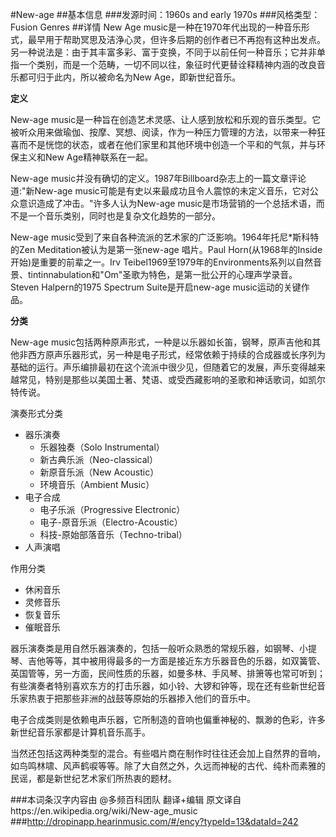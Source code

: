 #New-age
##基本信息
###发源时间：1960s and early 1970s
###风格类型：Fusion Genres
##详情
New Age
music是一种在1970年代出现的一种音乐形式，最早用于帮助冥思及洁浄心灵，但许多后期的创作者已不再抱有这种出发点。另一种说法是：由于其丰富多彩、富于变换，不同于以前任何一种音乐；它并非单指一个类别，而是一个范畴，一切不同以往，象征时代更替诠释精神内涵的改良音乐都可归于此内，所以被命名为New
Age，即新世纪音乐。



**定义**

New-age
music是一种旨在创造艺术灵感、让人感到放松和乐观的音乐类型。它被听众用来做瑜伽、按摩、冥想、阅读，作为一种压力管理的方法，以带来一种狂喜而不是恍惚的状态，或者在他们家里和其他环境中创造一个平和的气氛，并与环保主义和New
Age精神联系在一起。



New-age music并没有确切的定义。1987年Billboard杂志上的一篇文章评论道:"新New-age
music可能是有史以来最成功且令人震惊的未定义音乐，它对公众意识造成了冲击。"许多人认为New-age
music是市场营销的一个总括术语，而不是一个音乐类别，同时也是复杂文化趋势的一部分。



New-age music受到了来自各种流派的艺术家的广泛影响。1964年托尼*斯科特的Zen Meditation被认为是第一张new-age
唱片。Paul Horn(从1968年的Inside开始)是重要的前辈之一。Irv
Teibel1969至1979年的Environments系列以自然音景、tintinnabulation和"Om"圣歌为特色，是第一批公开的心理声学录音。Steven
Halpern的1975 Spectrum Suite是开启new-age music运动的关键作品。



**分类**

New-age
music包括两种原声形式，一种是以乐器如长笛，钢琴，原声吉他和其他非西方原声乐器形式，另一种是电子形式，经常依赖于持续的合成器或长序列为基础的运行。声乐编排最初在这个流派中很少见，但随着它的发展，声乐变得越来越常见，特别是那些以美国土著、梵语、或受西藏影响的圣歌和神话歌词，如凯尔特传说。



演奏形式分类

  * 器乐演奏 
    * 乐器独奏（Solo Instrumental）
    * 新古典乐派（Neo-classical）
    * 新原音乐派（New Acoustic）
    * 环境音乐（Ambient Music）
  * 电子合成 
    * 电子乐派（Progressive Electronic）
    * 电子-原音乐派（Electro-Acoustic）
    * 科技-原始部落音乐（Techno-tribal）
  * 人声演唱



作用分类

  * 休闲音乐
  * 灵修音乐
  * 恢复音乐
  * 催眠音乐



器乐演奏类是用自然乐器演奏的，包括一般听众熟悉的常规乐器，如钢琴、小提琴、吉他等等，其中被用得最多的一方面是接近东方乐器音色的乐器，如双簧管、英国管等，另一方面，民间性质的乐器，如曼多林、手风琴、排箫等也常可听到；有些演奏者特别喜欢东方的打击乐器，如小铃、大锣和钟等，现在还有些新世纪音乐家热衷于把那些非洲的战鼓等原始的乐器掺入他们的音乐中。



电子合成类则是依赖电声乐器，它所制造的音响也偏重神秘的、飘渺的色彩，许多新世纪音乐家都是计算机音乐高手。



当然还包括这两种类型的混合。有些唱片商在制作时往往还会加上自然界的音响，如鸟鸣林啸、风声鹤唳等等。除了大自然之外，久远而神秘的古代、纯朴而素雅的民谣，都是新世纪艺术家们所热衷的题材。

###本词条汉字内容由 @多频百科团队 翻译+编辑
原文译自https://en.wikipedia.org/wiki/New-age_music
###http://dropinapp.hearinmusic.com/#/ency?typeId=13&dataId=242
